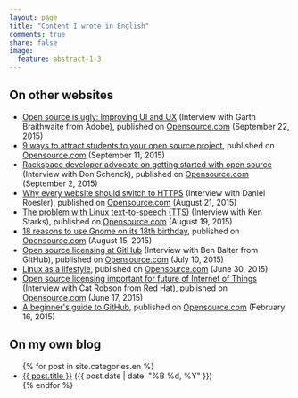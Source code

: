 ```yaml
---
layout: page
title: "Content I wrote in English"
comments: true
share: false
image:
  feature: abstract-1-3
---
```


## On other websites

<ul>
    <li><a href="https://opensource.com/life/15/9/ato-interview-garth-braithwaite">Open source is ugly: Improving UI and UX</a> (Interview with Garth Braithwaite from Adobe), published on <a href="http://opensource.com">Opensource.com</a> (September 22, 2015)</li>
    <li><a href="http://opensource.com/education/15/9/what-attracts-students-to-your-project">9 ways to attract students to your open source project</a>, published on <a href="http://opensource.com">Opensource.com</a> (September 11, 2015)</li>
    <li><a href="http://opensource.com/life/15/9/interview-don-schenck-rackspace">Rackspace developer advocate on getting started with open source</a> (Interview with Don Schenck), published on <a href="http://opensource.com">Opensource.com</a> (September 2, 2015)</li>
    <li><a href="https://opensource.com/business/15/8/interview-daniel-roesler-utilityapi">Why every website should switch to HTTPS</a> (Interview with Daniel Roesler), published on <a href="http://opensource.com">Opensource.com</a> (August 21, 2015)</li>
    <li><a href="https://opensource.com/life/15/8/interview-ken-starks-texas-linux-fest">The problem with Linux text-to-speech (TTS)</a> (Interview with Ken Starks), published on <a href="http://opensource.com">Opensource.com</a> (August 19, 2015)</li>
    <li><a href="http://opensource.com/life/15/8/gnome-turns-18">18 reasons to use Gnome on its 18th birthday</a>, published on <a href="http://opensource.com">Opensource.com</a> (August 15, 2015)</li>
    <li><a href="http://opensource.com/life/15/7/interview-ben-balter-github">Open source licensing at GitHub</a> (Interview with Ben Balter from GitHub), published on <a href="http://opensource.com">Opensource.com</a> (July 10, 2015)</li>
    <li><a href="http://opensource.com/life/15/6/my-linux-story-Aleksandar-Todorovic">Linux as a lifestyle</a>, published on <a href="http://opensource.com">Opensource.com</a> (June 30, 2015)</li>
    <li><a href="http://opensource.com/business/15/6/interview-cat-robson-red-hat">Open source licensing important for future of Internet of Things</a> (Interview with Cat Robson from Red Hat), published on <a href="http://opensource.com">Opensource.com</a> (June 17, 2015)</li>
    <li><a href="http://opensource.com/life/15/2/beginners-guide-github">A beginner's guide to GitHub</a>, published on <a href="http://opensource.com">Opensource.com</a> (February 16, 2015)</li>
</ul>

## On my own blog

<ul>
    {% for post in site.categories.en %}
        <li><a href="{{ site.url }}{{post.url }}">{{ post.title }}</a> ({{ post.date | date: "%B %d, %Y" }})</li>
    {% endfor %}
</ul>
